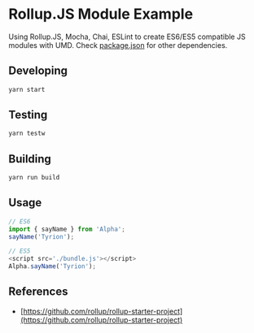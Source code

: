 # Rollup.JS Module Example
Using Rollup.JS, Mocha, Chai, ESLint to create ES6/ES5 compatible JS modules with UMD. Check [package.json](package.json) for other dependencies.

## Developing
```bash
yarn start
```

## Testing
```bash
yarn testw
```

## Building
```bash
yarn run build
```

## Usage
```javascript
// ES6
import { sayName } from 'Alpha';
sayName('Tyrion');

// ES5
<script src='./bundle.js'></script>
Alpha.sayName('Tyrion');
```

## References
* [https://github.com/rollup/rollup-starter-project](https://github.com/rollup/rollup-starter-project)
